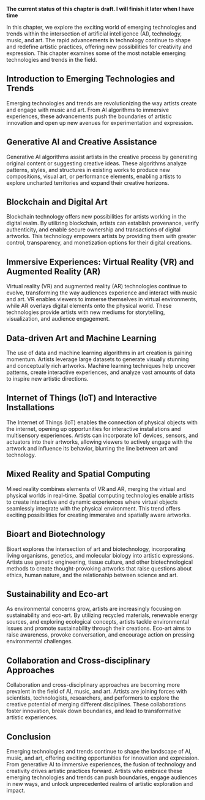 **The current status of this chapter is draft. I will finish it later when I have time**

In this chapter, we explore the exciting world of emerging technologies and trends within the intersection of artificial intelligence (AI), technology, music, and art. The rapid advancements in technology continue to shape and redefine artistic practices, offering new possibilities for creativity and expression. This chapter examines some of the most notable emerging technologies and trends in the field.

Introduction to Emerging Technologies and Trends
------------------------------------------------

Emerging technologies and trends are revolutionizing the way artists create and engage with music and art. From AI algorithms to immersive experiences, these advancements push the boundaries of artistic innovation and open up new avenues for experimentation and expression.

Generative AI and Creative Assistance
-------------------------------------

Generative AI algorithms assist artists in the creative process by generating original content or suggesting creative ideas. These algorithms analyze patterns, styles, and structures in existing works to produce new compositions, visual art, or performance elements, enabling artists to explore uncharted territories and expand their creative horizons.

Blockchain and Digital Art
--------------------------

Blockchain technology offers new possibilities for artists working in the digital realm. By utilizing blockchain, artists can establish provenance, verify authenticity, and enable secure ownership and transactions of digital artworks. This technology empowers artists by providing them with greater control, transparency, and monetization options for their digital creations.

Immersive Experiences: Virtual Reality (VR) and Augmented Reality (AR)
----------------------------------------------------------------------

Virtual reality (VR) and augmented reality (AR) technologies continue to evolve, transforming the way audiences experience and interact with music and art. VR enables viewers to immerse themselves in virtual environments, while AR overlays digital elements onto the physical world. These technologies provide artists with new mediums for storytelling, visualization, and audience engagement.

Data-driven Art and Machine Learning
------------------------------------

The use of data and machine learning algorithms in art creation is gaining momentum. Artists leverage large datasets to generate visually stunning and conceptually rich artworks. Machine learning techniques help uncover patterns, create interactive experiences, and analyze vast amounts of data to inspire new artistic directions.

Internet of Things (IoT) and Interactive Installations
------------------------------------------------------

The Internet of Things (IoT) enables the connection of physical objects with the internet, opening up opportunities for interactive installations and multisensory experiences. Artists can incorporate IoT devices, sensors, and actuators into their artworks, allowing viewers to actively engage with the artwork and influence its behavior, blurring the line between art and technology.

Mixed Reality and Spatial Computing
-----------------------------------

Mixed reality combines elements of VR and AR, merging the virtual and physical worlds in real-time. Spatial computing technologies enable artists to create interactive and dynamic experiences where virtual objects seamlessly integrate with the physical environment. This trend offers exciting possibilities for creating immersive and spatially aware artworks.

Bioart and Biotechnology
------------------------

Bioart explores the intersection of art and biotechnology, incorporating living organisms, genetics, and molecular biology into artistic expressions. Artists use genetic engineering, tissue culture, and other biotechnological methods to create thought-provoking artworks that raise questions about ethics, human nature, and the relationship between science and art.

Sustainability and Eco-art
--------------------------

As environmental concerns grow, artists are increasingly focusing on sustainability and eco-art. By utilizing recycled materials, renewable energy sources, and exploring ecological concepts, artists tackle environmental issues and promote sustainability through their creations. Eco-art aims to raise awareness, provoke conversation, and encourage action on pressing environmental challenges.

Collaboration and Cross-disciplinary Approaches
-----------------------------------------------

Collaboration and cross-disciplinary approaches are becoming more prevalent in the field of AI, music, and art. Artists are joining forces with scientists, technologists, researchers, and performers to explore the creative potential of merging different disciplines. These collaborations foster innovation, break down boundaries, and lead to transformative artistic experiences.

Conclusion
----------

Emerging technologies and trends continue to shape the landscape of AI, music, and art, offering exciting opportunities for innovation and expression. From generative AI to immersive experiences, the fusion of technology and creativity drives artistic practices forward. Artists who embrace these emerging technologies and trends can push boundaries, engage audiences in new ways, and unlock unprecedented realms of artistic exploration and impact.
